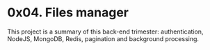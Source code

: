 # 0x04. Files manager

This project is a summary of this back-end trimester: authentication, NodeJS, MongoDB, Redis, pagination and background processing.

